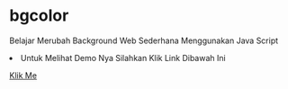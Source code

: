 # bgcolor
Belajar Merubah Background Web Sederhana Menggunakan Java Script

<li>Untuk Melihat Demo Nya Silahkan Klik Link Dibawah Ini

  
[Klik Me](https://cybercarboon2.github.io/bgcolor)

